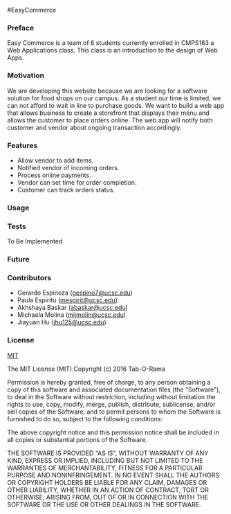 #EasyCommerce

### Preface

Easy Commerce is a team of  6 students currently enrolled in CMPS183 a Web Applications class. This class is an introduction
to the design of Web Apps.

### Motivation

We are developing this website because we are looking for a software solution for food shops on our campus. As a student our time is limited, we can not afford to wait in line to purchase goods. We want to build a web app that allows business to create a storefront that displays their menu and allows the customer to place orders online. The web app will notify both customer and vendor about ongoing transaction accordingly. 

### Features
 * Allow vendor to add items.
 * Notified vendor of incoming orders.
 * Process online payments.
 * Vendor can set time for order completion.
 * Customer can track orders status.

### Usage

### Tests

To Be Implemented

### Future

### Contributors

* Gerardo Espinoza (gespino7@ucsc.edu)
* Paula Espiritu (mespirit@ucsc.edu)
* Akhshaya Baskar (abaskar@ucsc.edu)
* Michaela Molina (mijmolin@ucsc.edu)
* Jiayuan Hu (jhu125@ucsc.edu)

### License
[MIT](https://opensource.org/licenses/MIT)

The MIT License (MIT)
Copyright (c) 2016 Tab-O-Rama

Permission is hereby granted, free of charge, to any person obtaining a copy of this software and associated documentation files (the "Software"), to deal in the Software without restriction, including without limitation the rights to use, copy, modify, merge, publish, distribute, sublicense, and/or sell copies of the Software, and to permit persons to whom the Software is furnished to do so, subject to the following conditions:

The above copyright notice and this permission notice shall be included in all copies or substantial portions of the Software.

THE SOFTWARE IS PROVIDED "AS IS", WITHOUT WARRANTY OF ANY KIND, EXPRESS OR IMPLIED, INCLUDING BUT NOT LIMITED TO THE WARRANTIES OF MERCHANTABILITY, FITNESS FOR A PARTICULAR PURPOSE AND NONINFRINGEMENT. IN NO EVENT SHALL THE AUTHORS OR COPYRIGHT HOLDERS BE LIABLE FOR ANY CLAIM, DAMAGES OR OTHER LIABILITY, WHETHER IN AN ACTION OF CONTRACT, TORT OR OTHERWISE, ARISING FROM, OUT OF OR IN CONNECTION WITH THE SOFTWARE OR THE USE OR OTHER DEALINGS IN THE SOFTWARE.
